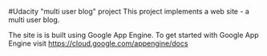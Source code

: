 #Udacity "multi user blog" project
This project implements a web site - a multi user blog.

The site is is built using Google App Engine. To get started with Google App Engine visit https://cloud.google.com/appengine/docs
